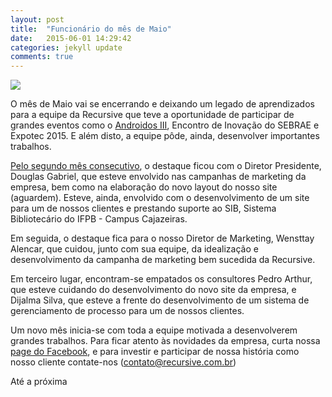 ```yaml
---
layout: post
title:  "Funcionário do mês de Maio"
date:   2015-06-01 14:29:42
categories: jekyll update
comments: true
---
```


<img src="{{ site.absolute_url }}/images/posts/funcmesmaio.png">

O mês de Maio vai se encerrando e deixando um legado de aprendizados para a equipe da Recursive que teve a oportunidade de participar de grandes eventos como o [Androidos III][androidos], Encontro de Inovação do SEBRAE e Expotec 2015. E além disto, a equipe pôde, ainda, desenvolver importantes trabalhos.

[Pelo segundo mês consecutivo][funcmesabril], o destaque ficou com o Diretor Presidente, Douglas Gabriel, que esteve envolvido nas campanhas de marketing da empresa, bem como na elaboração do novo layout do nosso site (aguardem). Esteve, ainda, envolvido com o desenvolvimento de um site para um de nossos clientes e prestando suporte ao SIB, Sistema Bibliotecário do IFPB - Campus Cajazeiras.

Em seguida, o destaque fica para o nosso Diretor de Marketing, Wensttay Alencar, que cuidou, junto com sua equipe, da idealização e desenvolvimento da campanha de marketing bem sucedida da Recursive.

Em terceiro lugar, encontram-se empatados os consultores Pedro Arthur, que esteve cuidando do desenvolvimento do novo site da empresa, e Dijalma Silva, que esteve a frente do desenvolvimento de um sistema de gerenciamento de processo para um de nossos clientes.

Um novo mês inicia-se com toda a equipe motivada a desenvolverem grandes trabalhos. Para ficar atento às novidades da empresa, curta nossa [page do Facebook][page], e para investir e participar de nossa história como nosso cliente contate-nos (contato@recursive.com.br)

Até a próxima

[page]:https://www.facebook.com/recursivejunior
[androidos]:http://recursivejr.github.io/jekyll/update/2015/05/11/Equipe-Recursive-no-Androidos.html
[funcmesabril]:http://recursivejr.github.io/jekyll/update/2015/05/02/Funcionario-do-mes-de-abril.html
